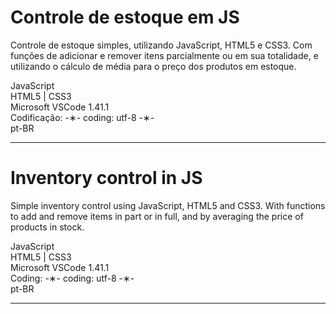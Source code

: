 # Controle de estoque em JS

Controle de estoque simples, utilizando JavaScript, HTML5 e CSS3. Com funções de adicionar e remover itens parcialmente ou em sua totalidade, e utilizando o cálculo de média para o preço dos produtos em estoque.

JavaScript </br>
HTML5 | CSS3 </br>
Microsoft VSCode 1.41.1 </br>
Codificação: -&lowast;- coding: utf-8 -&lowast;- </br>
pt-BR </br> 

--------------------------------------------------------------------------------------------------------------------------

# Inventory control in JS

Simple inventory control using JavaScript, HTML5 and CSS3.  With functions to add and remove items in part or in full, and by averaging the price of products in stock.

JavaScript </br>
HTML5 | CSS3 </br>
Microsoft VSCode 1.41.1 </br>
Coding: -&lowast;- coding: utf-8 -&lowast;- </br>
pt-BR </br>

--------------------------------------------------------------------------------------------------------------------------
